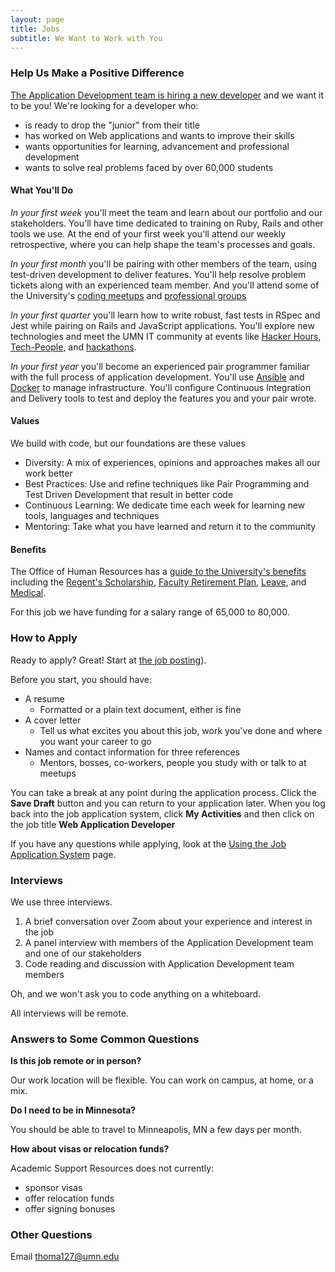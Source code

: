 ```yaml
---
layout: page
title: Jobs
subtitle: We Want to Work with You
---
```


### Help Us Make a Positive Difference

[The Application Development team is hiring a new developer](https://z.umn.edu/asr_ror_job_external) and we want it to be you! We're looking for a developer who:

* is ready to drop the "junior" from their title
* has worked on Web applications and wants to improve their skills
* wants opportunities for learning, advancement and professional development
* wants to solve real problems faced by over 60,000 students

#### What You'll Do

_In your first week_ you'll meet the team and learn about our portfolio and our stakeholders. You'll have time dedicated to training on Ruby, Rails and other tools we use. At the end of your first week you'll attend our weekly retrospective, where you can help shape the team's processes and goals.

_In your first month_ you'll be pairing with other members of the team, using test-driven development to deliver features. You'll help resolve problem tickets along with an experienced team member. And you'll attend some of the University's [coding meetups](http://code-people.umn.edu/) and [professional groups](https://campus-climate.umn.edu/get-involved#faculty-staff)

_In your first quarter_ you'll learn how to write robust, fast tests in RSpec and Jest while pairing on Rails and JavaScript applications. You'll explore new technologies and meet the UMN IT community at events like [Hacker Hours](https://umnhackerhours.github.io), [Tech-People](http://tech-people.umn.edu), and [hackathons](http://umn.campuscodefest.org/).

_In your first year_ you'll become an experienced pair programmer familiar with the full process of application development. You'll use [Ansible](https://www.ansible.com) and [Docker](https://www.docker.com) to manage infrastructure. You'll configure Continuous Integration and Delivery tools to test and deploy the features you and your pair wrote.

#### Values

We build with code, but our foundations are these values

- Diversity: A mix of experiences, opinions and approaches makes all our work better
- Best Practices: Use and refine techniques like Pair Programming and Test Driven Development that result in better code
- Continuous Learning: We dedicate time each week for learning new tools, languages and techniques
- Mentoring: Take what you have learned and return it to the community

#### Benefits

The Office of Human Resources has a [guide to the University's benefits](https://humanresources.umn.edu/benefits) including the [Regent's Scholarship](https://humanresources.umn.edu/benefits/tuition-benefits), [Faculty Retirement Plan](http://humanresources.umn.edu/employee-benefits/retirement#anchor-auto), [Leave](https://humanresources.umn.edu/benefits/vacations-and-leaves), and [Medical](https://humanresources.umn.edu/employee-benefits/medical).

For this job we have funding for a salary range of 65,000 to 80,000.

### How to Apply

Ready to apply? Great! Start at [the job posting](https://z.umn.edu/asr_ror_job_external)).

Before you start, you should have:

- A resume
   - Formatted or a plain text document, either is fine
- A cover letter
  - Tell us what excites you about this job, work you've done and where you want your career to go
- Names and contact information for three references
  - Mentors, bosses, co-workers, people you study with or talk to at meetups

You can take a break at any point during the application process. Click the **Save Draft** button and you can return to your application later. When you log back into the job application system, click **My Activities** and then click on the job title **Web Application Developer**

If you have any questions while applying, look at the [Using the Job Application System](http://humanresources.umn.edu/find-job/using-employment-system) page.

### Interviews

We use three interviews.

1. A brief conversation over Zoom about your experience and interest in the job
1. A panel interview with members of the Application Development team and one of our stakeholders
1. Code reading and discussion with Application Development team members

Oh, and we won't ask you to code anything on a whiteboard.

All interviews will be remote.

### Answers to Some Common Questions

**Is this job remote or in person?**

Our work location will be flexible. You can work on campus, at home, or a mix.

**Do I need to be in Minnesota?**

You should be able to travel to Minneapolis, MN a few days per month.

**How about visas or relocation funds?**

Academic Support Resources does not currently:

- sponsor visas
- offer relocation funds
- offer signing bonuses

### Other Questions

Email <a href="mailto:thoma127@umn.edu">thoma127@umn.edu</a>
